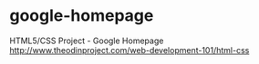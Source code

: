 # google-homepage
HTML5/CSS Project - Google Homepage  <br/>
http://www.theodinproject.com/web-development-101/html-css